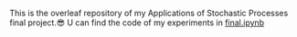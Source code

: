 This is the overleaf repository of my Applications of Stochastic Processes final project.😎
U can find the code of my experiments in [final.ipynb](final.ipynb)
